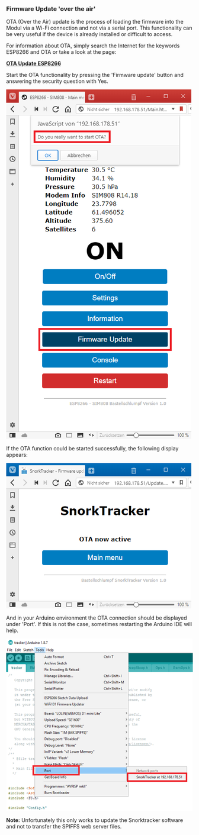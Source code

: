 ### Firmware Update 'over the air'

OTA (Over the Air) update is the process of loading the firmware into the Modul via a Wi-Fi connection and 
not via a serial port. This functionality can be very useful if the device is already installed or 
difficult to access.

For information about OTA, simply search the Internet for the keywords ESP8266 and OTA or take a look at the page:

 [**OTA Update ESP8266**](http://esp8266.github.io/Arduino/versions/2.0.0/doc/ota_updates/ota_updates.html)

Start the OTA functionality by pressing the 'Firmware update' button and answering the security question with Yes. 

   ![Figure 1](../images/OTA.png "Figure 1")

If the OTA function could be started successfully, the following display appears:

   ![Figure 2](../images/OTAActive.png "Figure 2")

And in your Arduino environment the OTA connection should be displayed under 'Port'. If this is not the case, 
sometimes restarting the Arduino IDE will help.

   ![Figure 3](../images/OTAArduino.png "Figure 3")

**Note:** Unfortunately this only works to update the Snorktracker software and not to transfer the SPIFFS web server files.